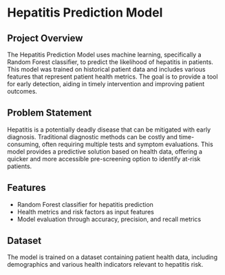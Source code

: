 # Hepatitis Prediction Model

## Project Overview
The Hepatitis Prediction Model uses machine learning, specifically a Random Forest classifier, to predict the likelihood of hepatitis in patients. This model was trained on historical patient data and includes various features that represent patient health metrics. The goal is to provide a tool for early detection, aiding in timely intervention and improving patient outcomes.

## Problem Statement
Hepatitis is a potentially deadly disease that can be mitigated with early diagnosis. Traditional diagnostic methods can be costly and time-consuming, often requiring multiple tests and symptom evaluations. This model provides a predictive solution based on health data, offering a quicker and more accessible pre-screening option to identify at-risk patients.

## Features
- Random Forest classifier for hepatitis prediction
- Health metrics and risk factors as input features
- Model evaluation through accuracy, precision, and recall metrics

## Dataset
The model is trained on a dataset containing patient health data, including demographics and various health indicators relevant to hepatitis risk.
